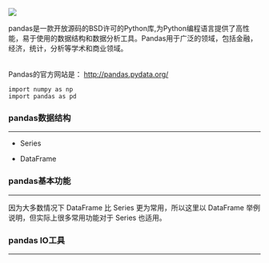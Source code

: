 ![](https://i.imgur.com/tqRqhB2.png)

<table>pandas是一款开放源码的BSD许可的Python库,为Python编程语言提供了高性能，易于使用的数据结构和数据分析工具。Pandas用于广泛的领域，包括金融，经济，统计，分析等学术和商业领域。</table>

Pandas的官方网站是： http://pandas.pydata.org/

    import numpy as np
    import pandas as pd

### pandas数据结构 ###

----------
	
- Series

- DataFrame

### pandas基本功能 ###

----------
因为大多数情况下 DataFrame 比 Series 更为常用，所以这里以 DataFrame 举例说明，但实际上很多常用功能对于 Series 也适用。

### pandas IO工具 ###

----------
